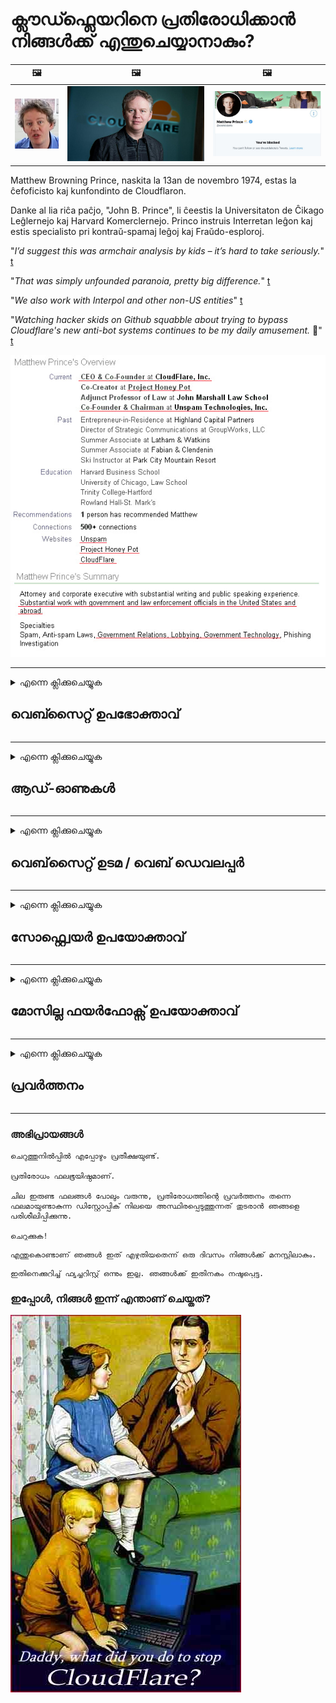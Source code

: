 # ക്ലൗഡ്ഫ്ലെയറിനെ പ്രതിരോധിക്കാൻ നിങ്ങൾക്ക് എന്തുചെയ്യാനാകും?

| 🖼 | 🖼 | 🖼 |
| --- | --- | --- |
| ![](../image/matthew_prince_teen.jpg) | ![](../image/matthew_prince.jpg) | ![](../image/blockedbymatthewprince.jpg) |


Matthew Browning Prince, naskita la 13an de novembro 1974, estas la ĉefoficisto kaj kunfondinto de Cloudflaron.

Danke al lia riĉa paĉjo, "John B. Prince", li ĉeestis la Universitaton de Ĉikago Leĝlernejo kaj Harvard Komerclernejo.
Princo instruis Interretan leĝon kaj estis specialisto pri kontraŭ-spamaj leĝoj kaj Fraŭdo-esploroj.


"*I’d suggest this was armchair analysis by kids – it’s hard to take seriously.*" [t](https://www.theguardian.com/technology/2015/nov/19/cloudflare-accused-by-anonymous-helping-isis)

"*That was simply unfounded paranoia, pretty big difference.*"  [t](https://twitter.com/xxdesmus/status/992757936123359233)

"*We also work with Interpol and other non-US entities*" [t](https://twitter.com/eastdakota/status/1203028504184360960)

"*Watching hacker skids on Github squabble about trying to bypass Cloudflare's new anti-bot systems continues to be my daily amusement.* 🍿" [t](https://twitter.com/eastdakota/status/1273277839102656515)


![](../image/whoismp.jpg)

---


<details>
<summary>എന്നെ ക്ലിക്കുചെയ്യുക

## വെബ്സൈറ്റ് ഉപഭോക്താവ്
</summary>


- നിങ്ങൾ ഇഷ്ടപ്പെടുന്ന വെബ്‌സൈറ്റ് ക്ലൗഡ്ഫ്ലെയർ ഉപയോഗിക്കുകയാണെങ്കിൽ, ക്ലൗഡ്ഫ്ലെയർ ഉപയോഗിക്കരുതെന്ന് അവരോട് പറയുക.
  - ഫേസ്ബുക്ക്, റെഡ്ഡിറ്റ്, ട്വിറ്റർ അല്ലെങ്കിൽ മാസ്റ്റോഡൺ പോലുള്ള സോഷ്യൽ മീഡിയയിൽ ചൂഷണം ചെയ്യുന്നത് ഒരു വ്യത്യാസവുമില്ല. [പ്രവർത്തനങ്ങൾ ഹാഷ്‌ടാഗുകളേക്കാൾ ഉച്ചത്തിലാണ്.](https://twitter.com/phyzonloop/status/1274132092490862594)
  - നിങ്ങൾക്ക് സ്വയം ഉപയോഗപ്രദമാകണമെങ്കിൽ വെബ്സൈറ്റ് ഉടമയുമായി ബന്ധപ്പെടാൻ ശ്രമിക്കുക.

[ക്ലൗഡ്ഫ്ലെയർ പറഞ്ഞു](https://github.com/Eloston/ungoogled-chromium/issues/783):
```
നിങ്ങൾ‌ക്ക് പ്രശ്‌നമുണ്ടാക്കുന്ന നിർ‌ദ്ദിഷ്‌ട സേവനങ്ങൾ‌ അല്ലെങ്കിൽ‌ സൈറ്റുകൾ‌ക്കായി രക്ഷാധികാരികളുമായി ബന്ധപ്പെടാനും നിങ്ങളുടെ അനുഭവം പങ്കിടാനും ഞങ്ങൾ‌ ശുപാർശ ചെയ്യുന്നു.
```

[നിങ്ങൾ ഇത് ആവശ്യപ്പെടുന്നില്ലെങ്കിൽ, വെബ്‌സൈറ്റ് ഉടമയ്ക്ക് ഒരിക്കലും ഈ പ്രശ്‌നം അറിയില്ല.](../PEOPLE.md)

![](../image/liberapay.jpg)

[വിജയകരമായ ഉദാഹരണം](https://counterpartytalk.org/t/turn-off-cloudflare-on-counterparty-co-plz/164/5).<br>
നിനക്ക് ഒരു പ്രശ്നമുണ്ട്? [ഇപ്പോൾ നിങ്ങളുടെ ശബ്ദം ഉയർത്തുക.](https://github.com/maraoz/maraoz.github.io/issues/1) ചുവടെയുള്ള ഉദാഹരണം.

```
നിങ്ങൾ കോർപ്പറേറ്റ് സെൻസർഷിപ്പിനെയും ബഹുജന നിരീക്ഷണത്തെയും സഹായിക്കുന്നു.
http://crimeflare.eu.org
```

```
നിങ്ങളുടെ വെബ് പേജ് ക്ലൗഡ്ഫ്ലെയറിന്റെ സ്വകാര്യത ദുരുപയോഗം ചെയ്യുന്ന സ്വകാര്യ മതിൽത്തോട്ടത്തിലാണ്.
http://crimeflare.eu.org
```

- വെബ്‌സൈറ്റിന്റെ സ്വകാര്യതാ നയം വായിക്കാൻ കുറച്ച് സമയമെടുക്കുക.
  - വെബ്‌സൈറ്റ് ക്ലൗഡ്ഫ്ലേറിന് പിന്നിലാണെങ്കിൽ അല്ലെങ്കിൽ വെബ്‌സൈറ്റ് ക്ലൗഡ്ഫ്ലെയറിലേക്ക് കണക്റ്റുചെയ്‌തിരിക്കുന്ന സേവനങ്ങൾ ഉപയോഗിക്കുന്നുവെങ്കിൽ.

ഇത് "ക്ലൗഡ്ഫ്ലെയർ" എന്താണെന്ന് വിശദീകരിക്കുകയും ക്ലൗഡ്ഫ്ലെയറുമായി നിങ്ങളുടെ ഡാറ്റ പങ്കിടാൻ അനുമതി ചോദിക്കുകയും വേണം. അങ്ങനെ ചെയ്യുന്നതിൽ പരാജയപ്പെടുന്നത് വിശ്വാസലംഘനത്തിന് കാരണമാവുകയും സംശയാസ്‌പദമായ വെബ്‌സൈറ്റ് ഒഴിവാക്കുകയും വേണം.

[സ്വീകാര്യമായ സ്വകാര്യതാ നയ ഉദാഹരണം ഇവിടെയുണ്ട്](https://archive.is/bDlTz) ("Subprocessors" > "Entity Name")

```
നിങ്ങളുടെ സ്വകാര്യതാ നയം ഞാൻ വായിച്ചിട്ടുണ്ട്, എനിക്ക് ക്ലൗഡ്ഫ്ലെയർ എന്ന പദം കണ്ടെത്താൻ കഴിയില്ല.
നിങ്ങൾ എന്റെ ഡാറ്റ ക്ലൗഡ്ഫ്ലേറിലേക്ക് നൽകുന്നത് തുടർന്നാൽ നിങ്ങളുമായി ഡാറ്റ പങ്കിടാൻ ഞാൻ വിസമ്മതിക്കുന്നു.
http://crimeflare.eu.org
```

ക്ലൗഡ്ഫ്ലെയർ എന്ന വാക്ക് ഇല്ലാത്ത സ്വകാര്യതാ നയത്തിന്റെ ഉദാഹരണമാണിത്.
[Liberland Jobs](https://archive.is/daKIr) [privacy policy](https://docsend.com/view/feiwyte):

![](../image/cfwontobey.jpg)

ക്ലൗഡ്ഫ്ലേറിന് അവരുടേതായ സ്വകാര്യതാ നയമുണ്ട്.
[ക്ലൗഡ്ഫ്ലെയർ ഡോക്‌സിംഗ് ആളുകളെ ഇഷ്ടപ്പെടുന്നു.](https://www.reddit.com/r/GamerGhazi/comments/2s64fe/be_wary_reporting_to_cloudflare/)

വെബ്‌സൈറ്റിന്റെ സൈനപ്പ് ഫോമിനുള്ള ഒരു മികച്ച ഉദാഹരണം ഇതാ.
AFAIK, സീറോ വെബ്‌സൈറ്റ് ഇത് ചെയ്യുക. നിങ്ങൾ അവരെ വിശ്വസിക്കുമോ?

```
“XYZ- നായി സൈൻ അപ്പ് ചെയ്യുക” ക്ലിക്കുചെയ്യുന്നതിലൂടെ, ഞങ്ങളുടെ സേവന നിബന്ധനകളും സ്വകാര്യതാ പ്രസ്താവനയും നിങ്ങൾ അംഗീകരിക്കുന്നു.
നിങ്ങളുടെ ഡാറ്റ ക്ലൗഡ്ഫ്ലെയറുമായി പങ്കിടാനും നിങ്ങൾ സമ്മതിക്കുകയും ക്ലൗഡ്ഫ്ലേറിന്റെ സ്വകാര്യതാ പ്രസ്താവനയോട് സമ്മതിക്കുകയും ചെയ്യുന്നു.
ക്ലൗഡ്ഫ്ലെയർ നിങ്ങളുടെ വിവരങ്ങൾ ചോർത്തുകയോ ഞങ്ങളുടെ സെർവറുകളിലേക്ക് കണക്റ്റുചെയ്യാൻ നിങ്ങളെ അനുവദിക്കുകയോ ചെയ്യുന്നില്ലെങ്കിൽ, അത് ഞങ്ങളുടെ തെറ്റല്ല. [*]

[ സൈൻ അപ്പ് ചെയ്യുക ] [ ഞാൻ വിയോജിക്കുന്നു ]
```
[*] [PEOPLE.md](../PEOPLE.md)


- അവരുടെ സേവനം ഉപയോഗിക്കാതിരിക്കാൻ ശ്രമിക്കുക. നിങ്ങളെ ക്ലൗഡ്ഫ്ലെയർ കാണുന്നുണ്ടെന്ന് ഓർമ്മിക്കുക.
  - ["I'm in your TLS, sniffin' your passworz"](../image/iminurtls.jpg)

- മറ്റ് വെബ്‌സൈറ്റിനായി തിരയുക. ഇന്റർനെറ്റിൽ ബദലുകളും അവസരങ്ങളും ഉണ്ട്!

- ടോർ ദിവസേന ഉപയോഗിക്കാൻ നിങ്ങളുടെ സുഹൃത്തുക്കളെ ബോധ്യപ്പെടുത്തുക.
  - ഓപ്പൺ ഇൻറർനെറ്റിന്റെ മാനദണ്ഡമായിരിക്കണം അജ്ഞാതത്വം!
  - [ടോർ പ്രോജക്റ്റ് ഈ പ്രോജക്റ്റിനെ ഇഷ്ടപ്പെടുന്നില്ല എന്നത് ശ്രദ്ധിക്കുക.](../HISTORY.md)

</details>

------

<details>
<summary>എന്നെ ക്ലിക്കുചെയ്യുക

## ആഡ്-ഓണുകൾ
</summary>

- നിങ്ങളുടെ ബ്ര browser സർ ഫയർ‌ഫോക്സ്, ടോർ‌ ബ്ര rowser സർ‌ അല്ലെങ്കിൽ‌ അൺ‌ഗോഗിൾ‌ഡ് ക്രോമിയം ആണെങ്കിൽ‌ ചുവടെയുള്ള ഈ ആഡ്-ഓണുകളിലൊന്ന് ഉപയോഗിക്കുക.
  - നിങ്ങൾക്ക് മറ്റ് പുതിയ ആഡ്-ഓൺ ചേർക്കണമെങ്കിൽ ആദ്യം ഇതിനെക്കുറിച്ച് ചോദിക്കുക.


| പേര് | ഡവലപ്പർ | പിന്തുണ | തടയാൻ കഴിയും | അറിയിക്കാൻ കഴിയും | Chrome |
| -------- | -------- | -------- | -------- | -------- | -------- |
| [Bloku Cloudflaron MITM-Atakon](../subfiles/about.bcma.md) | #Addon | [ ? ](http://crimeflare.eu.org/) | **അതെ**     | **അതെ**     |  **അതെ** |
| [Ĉu ligoj estas vundeblaj al MITM-atako?](../subfiles/about.ismm.md) | #Addon | [ ? ](http://crimeflare.eu.org/) | ഇല്ല     | **അതെ**     |  **അതെ** |
| [Ĉu ĉi tiuj ligoj blokos Tor-uzanton?](../subfiles/about.isat.md) | #Addon | [ ? ](http://crimeflare.eu.org/) | ഇല്ല     | **അതെ**     |  **അതെ** |
| [Block Cloudflare MITM Attack](https://trac.torproject.org/projects/tor/attachment/ticket/24351/block_cloudflare_mitm_attack-1.0.14.1-an%2Bfx.xpi)<br>[**DELETED BY TOR PROJECT**](../HISTORY.md) | nullius | [ ? ](../tool/block_cloudflare_mitm_fx), [Link](http://crimeflare.eu.org/) | **അതെ**     | **അതെ**     |  ഇല്ല |
| [TPRB](http://34ahehcli3epmhbu2wbl6kw6zdfl74iyc4vg3ja4xwhhst332z3knkyd.onion/) | Sw | [ ? ](http://34ahehcli3epmhbu2wbl6kw6zdfl74iyc4vg3ja4xwhhst332z3knkyd.onion/) | **അതെ**     | **അതെ**     |  ഇല്ല |
| [Detect Cloudflare](https://addons.mozilla.org/en-US/firefox/addon/detect-cloudflare/) | Frank Otto | [ ? ](https://github.com/traktofon/cf-detect) | ഇല്ല     | **അതെ**     |  ഇല്ല |
| [True Sight](https://addons.mozilla.org/en-US/firefox/addon/detect-cloudflare-plus/) | claustromaniac | [ ? ](https://github.com/claustromaniac/detect-cloudflare-plus) | ഇല്ല     | **അതെ**     |  ഇല്ല |
| [Which Cloudflare datacenter am I visiting?](https://addons.mozilla.org/en-US/firefox/addon/cf-pop/) | 依云 | [ ? ](https://github.com/lilydjwg/cf-pop) | ഇല്ല     | **അതെ**     |  ഇല്ല |


- "ഡിസെൻട്രാലീസിന്" "സിഡിഎൻ‌ജെ‌എസ് (ക്ല oud ഡ്ഫ്ലെയർ)" എന്നതിലേക്കുള്ള കണക്ഷൻ നിർത്താൻ കഴിയും.
  - ഇത് നെറ്റ്‌വർക്കുകളിൽ എത്തുന്നതിൽ നിന്ന് ധാരാളം അഭ്യർത്ഥനകളെ തടയുന്നു, ഒപ്പം സൈറ്റുകൾ തകരാതിരിക്കാൻ പ്രാദേശിക ഫയലുകൾ നൽകുന്നു.
  - ഡവലപ്പർ മറുപടി നൽകി: "[very concerning indeed](https://github.com/Synzvato/decentraleyes/issues/236#issuecomment-352049501)", "[widespread usage severely centralizes the web](https://github.com/Synzvato/decentraleyes/issues/251#issuecomment-366752049)"

- [നിങ്ങളുടെ സർ‌ട്ടിഫിക്കറ്റ് അതോറിറ്റി (സി‌എ) യിൽ നിന്ന് ക്ലൗഡ്ഫ്ലെയർ സർട്ടിഫിക്കറ്റ് നീക്കംചെയ്യാനോ അവിശ്വസിക്കാനോ കഴിയും.](https://www.ssl.com/how-to/remove-root-certificate-firefox/)

</details>

------

<details>
<summary>എന്നെ ക്ലിക്കുചെയ്യുക

## വെബ്‌സൈറ്റ് ഉടമ / വെബ് ഡെവലപ്പർ
</summary>


![](../image/word_cloudflarefree.jpg)

- പിരീഡ്, ക്ലൗഡ്ഫ്ലെയർ പരിഹാരം ഉപയോഗിക്കരുത്.
  - അതിനേക്കാൾ മികച്ചത് നിങ്ങൾക്ക് ചെയ്യാൻ കഴിയും, അല്ലേ? [ക്ലൗഡ്ഫ്ലെയർ സബ്‌സ്‌ക്രിപ്‌ഷനുകൾ, പ്ലാനുകൾ, ഡൊമെയ്‌നുകൾ അല്ലെങ്കിൽ അക്കൗണ്ടുകൾ എങ്ങനെ നീക്കംചെയ്യാമെന്നത് ഇതാ.](https://support.cloudflare.com/hc/en-us/articles/200167776-Removing-subscriptions-plans-domains-or-accounts)

| 🖼 | 🖼 |
| --- | --- |
| ![](../image/htmlalertcloudflare.jpg) | ![](../image/htmlalertcloudflare2.jpg) |

- കൂടുതൽ ഉപഭോക്താക്കളെ ആവശ്യമുണ്ടോ? എന്തുചെയ്യണമെന്ന് നിങ്ങൾക്കറിയാം. സൂചന "ലൈനിന് മുകളിലാണ്".
  - [ഹലോ, നിങ്ങൾ "നിങ്ങളുടെ സ്വകാര്യതയെ ഞങ്ങൾ ഗൗരവമായി കാണുന്നു" എന്ന് എഴുതി, പക്ഷേ എനിക്ക് "പിശക് 403 നിരോധിച്ച അജ്ഞാത പ്രോക്സി അനുവദനീയമല്ല".](https://it.slashdot.org/story/19/02/19/0033255/stop-saying-we-take-your-privacy-and-security-seriously) എന്തുകൊണ്ടാണ് നിങ്ങൾ ടോർ അല്ലെങ്കിൽ വിപിഎൻ തടയുന്നത്? എന്തുകൊണ്ടാണ് നിങ്ങൾ താൽക്കാലിക ഇമെയിലുകൾ തടയുന്നത്?

![](../image/anonexist.jpg)

- ക്ലൗഡ്ഫ്ലെയർ ഉപയോഗിക്കുന്നത് ഒരു തകരാറിന്റെ സാധ്യത വർദ്ധിപ്പിക്കും. നിങ്ങളുടെ സെർവർ പ്രവർത്തനരഹിതമാണെങ്കിലോ ക്ലൗഡ്ഫ്ലെയർ പ്രവർത്തനരഹിതമാണെങ്കിലോ സന്ദർശകർക്ക് നിങ്ങളുടെ വെബ്‌സൈറ്റിലേക്ക് പ്രവേശിക്കാൻ കഴിയില്ല.
  - [ക്ലൗഡ്ഫ്ലെയർ ഒരിക്കലും താഴേക്ക് പോകില്ലെന്ന് നിങ്ങൾ ശരിക്കും കരുതിയോ?](https://www.ibtimes.com/cloudflare-down-not-working-sites-producing-504-gateway-timeout-errors-2618008) [Another](https://twitter.com/Jedduff/status/1097875615997399040) [sample](https://twitter.com/search?f=tweets&vertical=default&q=Cloudflare%20is%20having%20problems). [Need more](../PEOPLE.md)?

![](../image/cloudflareinternalerror.jpg)

- നിങ്ങളുടെ "API സേവനം", "സോഫ്റ്റ്വെയർ അപ്ഡേറ്റ് സെർവർ" അല്ലെങ്കിൽ "RSS ഫീഡ്" പ്രോക്സി ചെയ്യുന്നതിന് ക്ല oud ഡ്ഫ്ലെയർ ഉപയോഗിക്കുന്നത് നിങ്ങളുടെ ഉപഭോക്താവിനെ ദോഷകരമായി ബാധിക്കും. ഒരു ഉപഭോക്താവ് നിങ്ങളെ വിളിച്ച് "എനിക്ക് നിങ്ങളുടെ API ഉപയോഗിക്കാൻ കഴിയില്ല" എന്ന് പറഞ്ഞു, എന്താണ് സംഭവിക്കുന്നതെന്ന് നിങ്ങൾക്ക് അറിയില്ല. ക്ലൗഡ്ഫ്ലേറിന് നിങ്ങളുടെ ഉപഭോക്താവിനെ നിശബ്ദമായി തടയാൻ കഴിയും. കുഴപ്പമില്ലെന്ന് നിങ്ങൾ കരുതുന്നുണ്ടോ?
  - ധാരാളം RSS റീഡർ ക്ലയന്റും RSS റീഡർ ഓൺലൈൻ സേവനവുമുണ്ട്. ആളുകളെ സബ്‌സ്‌ക്രൈബുചെയ്യാൻ അനുവദിക്കുന്നില്ലെങ്കിൽ നിങ്ങൾ എന്തിനാണ് RSS ഫീഡ് പ്രസിദ്ധീകരിക്കുന്നത്?

![](../image/rssfeedovercf.jpg)

- നിങ്ങൾക്ക് HTTPS സർട്ടിഫിക്കറ്റ് ആവശ്യമുണ്ടോ? "നമുക്ക് എൻ‌ക്രിപ്റ്റ് ചെയ്യാം" ഉപയോഗിക്കുക അല്ലെങ്കിൽ സി‌എ കമ്പനിയിൽ നിന്ന് വാങ്ങുക.

- നിങ്ങൾക്ക് DNS സെർവർ ആവശ്യമുണ്ടോ? നിങ്ങളുടെ സ്വന്തം സെർവർ സജ്ജീകരിക്കാൻ കഴിയുന്നില്ലേ? എങ്ങനെ: [Hurricane Electric Free DNS](https://dns.he.net/), [Dyn.com](https://dyn.com/dns/), [1984 Hosting](https://www.1984hosting.com/), [Afraid.Org (നിങ്ങൾ TOR ഉപയോഗിക്കുകയാണെങ്കിൽ അഡ്‌മിൻ നിങ്ങളുടെ അക്കൗണ്ട് ഇല്ലാതാക്കുക)](https://freedns.afraid.org/)
  - [Alternativoj al DNS](../subfiles/alternative.domaindns.md)

- ഹോസ്റ്റിംഗ് സേവനത്തിനായി തിരയുകയാണോ? സ Free ജന്യമായി മാത്രം? എങ്ങനെ: [Onion Service](http://vww6ybal4bd7szmgncyruucpgfkqahzddi37ktceo3ah7ngmcopnpyyd.onion/en/security/network-security/tor/onionservices-best-practices), [Free Web Hosting Area](https://freewha.com/), [Autistici/Inventati Web Site Hosting](https://www.autinv5q6en4gpf4.onion/services/website), [Github Pages](https://pages.github.com/), [Surge](https://surge.sh/)
  - [ക്ലൗഡ്ഫ്ലേറിനുള്ള ഇതരമാർഗങ്ങൾ](../subfiles/alternative.cloudflare.md)

- നിങ്ങൾ "cloudflare-ipfs.com" ഉപയോഗിക്കുന്നുണ്ടോ? [ക്ലൗഡ്ഫ്ലെയർ ഐപിഎഫ്എസ് മോശമാണെന്ന് നിങ്ങൾക്കറിയാമോ?](../PEOPLE.md)

- നിങ്ങളുടെ സെർവറിൽ OWASP, Fail2Ban പോലുള്ള വെബ് ആപ്ലിക്കേഷൻ ഫയർവാൾ ഇൻസ്റ്റാൾ ചെയ്ത് ശരിയായി ക്രമീകരിക്കുക.
  - ടോർ തടയുന്നത് ഒരു പരിഹാരമല്ല. ചെറിയ മോശം ഉപയോക്താക്കൾക്കായി എല്ലാവരേയും ശിക്ഷിക്കരുത്.

- നിങ്ങളുടെ വെബ്‌സൈറ്റ് ആക്‌സസ് ചെയ്യുന്നതിൽ നിന്ന് "ക്ലൗഡ്ഫ്ലെയർ വാർപ്പ്" ഉപയോക്താക്കളെ റീഡയറക്‌ട് ചെയ്യുക അല്ലെങ്കിൽ തടയുക. നിങ്ങൾക്ക് കഴിയുമെങ്കിൽ ഒരു കാരണം നൽകുക.

> IP പട്ടിക: "[ക്ലൗഡ്ഫ്ലേറിന്റെ നിലവിലെ ഐപി ശ്രേണികൾ](cloudflare_inc/)"

> A: അവരെ തടയുക

```
server {
...
deny 173.245.48.0/20;
deny 103.21.244.0/22;
deny 103.22.200.0/22;
deny 103.31.4.0/22;
deny 141.101.64.0/18;
deny 108.162.192.0/18;
deny 190.93.240.0/20;
deny 188.114.96.0/20;
deny 197.234.240.0/22;
deny 198.41.128.0/17;
deny 162.158.0.0/15;
deny 104.16.0.0/12;
deny 172.64.0.0/13;
deny 131.0.72.0/22;
deny 2400:cb00::/32;
deny 2606:4700::/32;
deny 2803:f800::/32;
deny 2405:b500::/32;
deny 2405:8100::/32;
deny 2a06:98c0::/29;
deny 2c0f:f248::/32;
...
}
```

> B: മുന്നറിയിപ്പ് പേജിലേക്ക് റീഡയറക്‌ട് ചെയ്യുക

```
http {
...
geo $iscf {
default 0;
173.245.48.0/20 1;
103.21.244.0/22 1;
103.22.200.0/22 1;
103.31.4.0/22 1;
141.101.64.0/18 1;
108.162.192.0/18 1;
190.93.240.0/20 1;
188.114.96.0/20 1;
197.234.240.0/22 1;
198.41.128.0/17 1;
162.158.0.0/15 1;
104.16.0.0/12 1;
172.64.0.0/13 1;
131.0.72.0/22 1;
2400:cb00::/32 1;
2606:4700::/32 1;
2803:f800::/32 1;
2405:b500::/32 1;
2405:8100::/32 1;
2a06:98c0::/29 1;
2c0f:f248::/32 1;
}
...
}

server {
...
if ($iscf) {rewrite ^ https://example.com/cfwsorry.php;}
...
}

<?php
header('HTTP/1.1 406 Not Acceptable');
echo <<<CLOUDFLARED
Thank you for visiting ourwebsite.com!<br />
We are sorry, but we can't serve you because your connection is being intercepted by Cloudflare.<br />
Please read http://crimeflare.eu.org for more information.<br />
CLOUDFLARED;
die();
```

- നിങ്ങൾ സ്വാതന്ത്ര്യത്തിൽ വിശ്വസിക്കുകയും അജ്ഞാത ഉപയോക്താക്കളെ സ്വാഗതം ചെയ്യുകയും ചെയ്യുന്നുവെങ്കിൽ ടോർ ജൂനിയർ സർവീസ് അല്ലെങ്കിൽ ഐ 2 പി ഇൻസൈറ്റ് സജ്ജമാക്കുക.

- മറ്റ് ക്ലിയർ‌നെറ്റ് / ടോർ ഇരട്ട വെബ്‌സൈറ്റ് ഓപ്പറേറ്റർമാരിൽ നിന്ന് ഉപദേശം ചോദിക്കുകയും അജ്ഞാത ചങ്ങാതിമാരെ ഉണ്ടാക്കുകയും ചെയ്യുക!

</details>

------

<details>
<summary>എന്നെ ക്ലിക്കുചെയ്യുക

## സോഫ്റ്റ്വെയർ ഉപയോക്താവ്
</summary>


- ഡിസ്‌കോർഡ് ക്ലൗഡ്ഫ്ലെയർ ഉപയോഗിക്കുന്നു. ഇതരമാർഗങ്ങൾ? ഞങ്ങൾ ശുപാർശ ചെയ്യുന്നു [**Briar** (Android)](https://f-droid.org/en/packages/org.briarproject.briar.android/), [Ricochet (PC)](https://ricochet.im/), [Tox + Tor (Android/PC)](https://tox.chat/download.html)
  - ബ്രിയറിൽ ടോർ ഡെമൺ ഉൾപ്പെടുന്നു, അതിനാൽ നിങ്ങൾ ഓർബോട്ട് ഇൻസ്റ്റാൾ ചെയ്യേണ്ടതില്ല.
  - Qwtch ഡവലപ്പർമാർ, ഓപ്പൺ പ്രൈവസി, അറിയിപ്പ് കൂടാതെ അവരുടെ ജിറ്റ് സേവനത്തിൽ നിന്ന് stop_cloudflare പ്രോജക്റ്റ് ഇല്ലാതാക്കി.

- നിങ്ങൾ ഡെബിയൻ ഗ്നു / ലിനക്സ് അല്ലെങ്കിൽ ഏതെങ്കിലും ഡെറിവേറ്റീവ് ഉപയോഗിക്കുകയാണെങ്കിൽ, സബ്സ്ക്രൈബ് ചെയ്യുക: [bug #831835](https://bugs.debian.org/cgi-bin/bugreport.cgi?bug=831835). നിങ്ങൾക്ക് കഴിയുമെങ്കിൽ, പാച്ച് പരിശോധിച്ചുറപ്പിക്കാൻ സഹായിക്കുക, അത് സ്വീകരിക്കണമോ എന്ന് ശരിയായ നിഗമനത്തിലെത്താൻ പരിപാലകനെ സഹായിക്കുക.

- ഈ ബ്രൗസറുകൾ എല്ലായ്പ്പോഴും ശുപാർശ ചെയ്യുക.

| പേര് | ഡവലപ്പർ | പിന്തുണ | അഭിപ്രായം |
| -------- | -------- | -------- | -------- |
| [Ungoogled-Chromium](https://ungoogled-software.github.io/ungoogled-chromium-binaries/) | Eloston | [ ? ](https://github.com/Eloston/ungoogled-chromium) | PC (Win, Mac, Linux)  _!Tor_ |
| [Bromite](https://www.bromite.org/fdroid) | Bromite | [ ? ](https://github.com/bromite/bromite/issues) | Android  _!Tor_ |
| [Tor Browser](https://www.torproject.org/download/) | Tor Project | [ ? ](https://support.torproject.org/) | PC (Win, Mac, Linux)  _Tor_|
| [Tor Browser Android](https://www.torproject.org/download/) | Tor Project | [ ? ](https://support.torproject.org/) | Android  _Tor_|
| [Onion Browser](https://itunes.apple.com/us/app/onion-browser/id519296448?mt=8) | Mike Tigas | [ ? ](https://github.com/OnionBrowser/OnionBrowser/issues) | Apple iOS  _Tor_|
| [GNU/Icecat](https://www.gnu.org/software/gnuzilla/) | GNU | [ ? ](https://www.gnu.org/software/gnuzilla/) | PC (Linux) |
| [IceCatMobile](https://f-droid.org/en/packages/org.gnu.icecat/) | GNU | [ ? ](https://lists.gnu.org/mailman/listinfo/bug-gnuzilla) | Android |
| [Iridium Browser](https://iridiumbrowser.de/about/) | Iridium | [ ? ](https://github.com/iridium-browser/iridium-browser/) | PC (Win, Mac, Linux, OpenBSD) |


മറ്റ് സോഫ്റ്റ്വെയറിന്റെ സ്വകാര്യത അപൂർണ്ണമാണ്. ടോർ ബ്ര browser സർ "തികഞ്ഞത്" ആണെന്ന് ഇതിനർത്ഥമില്ല.
ഇൻറർനെറ്റിലും സാങ്കേതികവിദ്യയിലും 100% സുരക്ഷിതമോ 100% സ്വകാര്യമോ ഇല്ല.

- ടോർ ഉപയോഗിക്കാൻ ആഗ്രഹിക്കുന്നില്ലേ? ടോർ ഡെമൺ ഉപയോഗിച്ച് നിങ്ങൾക്ക് ഏത് ബ്ര browser സറും ഉപയോഗിക്കാം.
  - [ടോർ പ്രോജക്റ്റ് ഇത് ഇഷ്ടപ്പെടുന്നില്ല എന്നത് ശ്രദ്ധിക്കുക.](https://support.torproject.org/tbb/tbb-9/) നിങ്ങൾക്ക് അങ്ങനെ ചെയ്യാൻ കഴിയുമെങ്കിൽ ടോർ ബ്ര rowser സർ ഉപയോഗിക്കുക.
- [ടോറിനൊപ്പം Chromium എങ്ങനെ ഉപയോഗിക്കാം](../subfiles/chromium_tor.md)


മറ്റ് സോഫ്റ്റ്വെയറിന്റെ സ്വകാര്യതയെക്കുറിച്ച് നമുക്ക് സംസാരിക്കാം.

- [നിങ്ങൾക്ക് ശരിക്കും ഫയർഫോക്സ് ഉപയോഗിക്കണമെങ്കിൽ, "ഫയർഫോക്സ് ഇ എസ് ആർ" തിരഞ്ഞെടുക്കുക.](https://www.mozilla.org/en-US/firefox/organizations/)
  - [ഫയർഫോക്സ് - സ്പൈവെയർ വാച്ച്ഡോഗ്](https://spyware.neocities.org/articles/firefox.html)
  - [ഫയർഫോക്സ് സ്വതന്ത്രമായ സംസാരം നിരസിക്കുന്നു, സ്വതന്ത്രമായ സംഭാഷണം നിരോധിക്കുന്നു](https://web.archive.org/web/20200423010026/https://reclaimthenet.org/firefox-rejects-free-speech-bans-free-speech-commenting-plugin-dissenter-from-its-extensions-gallery/)
  - ["100+ ഡ v ൺ‌വോട്ടുകൾ. ഒരു സോഫ്റ്റ്വെയർ കമ്പനിയോട് പറ്റിനിൽക്കാൻ ആവശ്യപ്പെടുന്നതായി തോന്നുന്നു ... സോഫ്റ്റ്വെയർ ഈ ദിവസങ്ങളിൽ വളരെ കൂടുതലാണ്."](https://old.reddit.com/r/firefox/comments/gutdiw/weve_got_work_to_do_the_mozilla_blog/fslbbb6/)
  - [ക്ഷമിക്കണം, എന്തിനാണ് ഫയർ‌ഫോക്സ് എന്റെ URL ബാറിൽ‌ സ്പോൺ‌സർ‌ ചെയ്‌ത ലിങ്കുകൾ‌ കാണിക്കുന്നത്?](https://www.reddit.com/r/firefox/comments/jybx2w/uh_why_is_firefox_showing_me_sponsored_links_in/)
  - [മോസില്ല - പിശാച് അവതാരം](https://digdeeper.neocities.org/ghost/mozilla.html)

- [ഓർക്കുക, മോസില്ല ക്ലൗഡ്ഫ്ലെയർ സേവനം ഉപയോഗിക്കുന്നു.](https://www.robtex.com/dns-lookup/www.mozilla.org) [അവർ അവരുടെ ഉൽപ്പന്നത്തിൽ ക്ലൗഡ്ഫ്ലേറിന്റെ DNS സേവനവും ഉപയോഗിക്കുന്നു.](https://www.theregister.co.uk/2018/03/21/mozilla_testing_dns_encryption/)

- [ഈ ടിക്കറ്റ് മോസില്ല നിരസിച്ചു.](https://bugzilla.mozilla.org/show_bug.cgi?id=1426618)

- [ഫയർഫോക്സ് ഫോക്കസ് ഒരു തമാശയാണ്.](https://github.com/mozilla-mobile/focus-android/issues/1743) [ടെലിമെട്രി ഓഫ് ചെയ്യാമെന്ന് അവർ ഉറപ്പുനൽകിയെങ്കിലും അവർ അത് മാറ്റി.](https://github.com/mozilla-mobile/focus-android/issues/4210)

- [PaleMoon / Basilisk ഡവലപ്പർ ക്ലൗഡ്ഫ്ലെയറിനെ ഇഷ്ടപ്പെടുന്നു.](https://github.com/mozilla-mobile/focus-android/issues/1743#issuecomment-345993097)
  - [ഇളം ചന്ദ്രന്റെ ആർക്കൈവ് സെർവർ 18 മാസത്തേക്ക് ക്ഷുദ്രവെയർ ഹാക്ക് ചെയ്യുകയും പ്രചരിപ്പിക്കുകയും ചെയ്യുന്നു](https://www.reddit.com/r/privacytoolsIO/comments/cc808y/pale_moons_archive_server_hacked_and_spread/)
  - ടോർ ഉപയോക്താക്കളെയും അദ്ദേഹം വെറുക്കുന്നു - "[അത് ടോറിനോട് ശത്രുത പുലർത്തട്ടെ. ടോറിന്റെ ഉയർന്ന ദുരുപയോഗ ഘടകം കണക്കിലെടുത്ത് മിക്ക സൈറ്റുകളും ശത്രുത പുലർത്തണമെന്ന് ഞാൻ കരുതുന്നു.](https://github.com/yacy/yacy_search_server/issues/314#issuecomment-565932097)"

- [വാട്ടർഫോക്‌സിന് കടുത്ത "ഫോണുകൾ ഹോം" പ്രശ്‌നമുണ്ട്](https://spyware.neocities.org/articles/waterfox.html)

- [Google Chrome ഒരു സ്പൈവെയറാണ്.](https://www.gnu.org/proprietary/malware-google.en.html)
  - [Google നിങ്ങളുടെ പ്രവർത്തനം പ്രൊഫൈൽ ചെയ്യുന്നു.](https://spyware.neocities.org/articles/chrome.html)

- [SRWare അയൺ വളരെയധികം ഫോണുകൾ ഹോം കണക്ഷൻ ഉണ്ടാക്കുന്നു.](https://spyware.neocities.org/articles/iron.html) ഇത് Google ഡൊമെയ്‌നുകളിലേക്ക് കണക്റ്റുചെയ്യുന്നു.

- [ധീരമായ ബ്ര rowser സർ വൈറ്റ്‌ലിസ്റ്റ് Facebook / Twitter ട്രാക്കറുകൾ.](https://www.bleepingcomputer.com/news/security/facebook-twitter-trackers-whitelisted-by-brave-browser/)
  - [ഇവിടെ കൂടുതൽ പ്രശ്നങ്ങൾ ഉണ്ട്.](https://spyware.neocities.org/articles/brave.html)
  - [ബിനാൻസ് അഫിലിയേറ്റ് ഐഡി](https://twitter.com/cryptonator1337/status/1269594587716374528)

- [ഉപയോക്താക്കളുടെ പുറകിൽ ഫ്ലാഷ് കോഡ് പ്രവർത്തിപ്പിക്കാൻ മൈക്രോസോഫ്റ്റ് എഡ്ജ് ഫേസ്ബുക്കിനെ അനുവദിക്കുന്നു.](https://www.zdnet.com/article/microsoft-edge-lets-facebook-run-flash-code-behind-users-backs/)

- [വിവാൾഡി നിങ്ങളുടെ സ്വകാര്യതയെ മാനിക്കുന്നില്ല.](https://spyware.neocities.org/articles/vivaldi.html)

- [ഓപ്പറ സ്പൈവെയർ നില: വളരെ ഉയർന്നത്](https://spyware.neocities.org/articles/opera.html)

- Apple iOS: [നിങ്ങൾ iOS ഉപയോഗിക്കരുത്, കാരണം ഇത് ക്ഷുദ്രവെയറാണ്.](https://www.gnu.org/proprietary/malware-apple.html)

അതിനാൽ മുകളിലുള്ള പട്ടികയ്ക്ക് മാത്രം ഞങ്ങൾ ശുപാർശ ചെയ്യുന്നു. മറ്റൊന്നുമല്ല.

</details>

------

<details>
<summary>എന്നെ ക്ലിക്കുചെയ്യുക

## മോസില്ല ഫയർഫോക്സ് ഉപയോക്താവ്
</summary>


- ഒഴിവാക്കൽ രീതിയില്ലാതെ "ഫയർഫോക്സ് നൈറ്റ്ലി" മോസില്ല സെർവറുകളിലേക്ക് ഡീബഗ്-ലെവൽ വിവരങ്ങൾ അയയ്ക്കും.
  - [മോസില്ല സെർവറുകൾ ക്ലൗഡ്ഫ്ലേറിനെ ബാധിക്കുന്നു](https://www.digwebinterface.com/?hostnames=www.mozilla.org%0D%0Amozilla.cloudflare-dns.com&type=&ns=resolver&useresolver=8.8.4.4&nameservers=)

- മോസില്ല സെർവറുകളിലേക്ക് കണക്റ്റുചെയ്യുന്നതിന് ഫയർഫോക്സിനെ നിരോധിക്കുന്നത് സാധ്യമാണ്.
  - [മോസില്ലയുടെ നയ-ടെം‌പ്ലേറ്റുകൾ‌ ഗൈഡ്](https://github.com/mozilla/policy-templates/blob/master/README.md)
  - ഈ തന്ത്രം പിന്നീടുള്ള പതിപ്പിൽ പ്രവർത്തിക്കുന്നത് നിർത്തിയേക്കാമെന്ന് ഓർമ്മിക്കുക, കാരണം മോസില്ല സ്വയം വൈറ്റ്‌ലിസ്റ്റ് ചെയ്യാൻ ഇഷ്ടപ്പെടുന്നു.
  - ഫയർവാളും ഡിഎൻ‌എസ് ഫിൽ‌റ്ററും ഉപയോഗിച്ച് അവയെ പൂർണ്ണമായും തടയുക.

"`/distribution/policies.json`"

>     "WebsiteFilter": {
> 		"Block": [
> 		"*://*.mozilla.com/*",
> 		"*://*.mozilla.net/*",
> 		"*://*.mozilla.org/*",
> 		"*://webcompat.com/*",
> 		"*://*.firefox.com/*",
> 		"*://*.thunderbird.net/*",
> 		"*://*.cloudflare.com/*"
> 		]
>     },


- ~~ക്ലൗഡ്ഫ്ലെയർ ഉപയോഗിക്കരുതെന്ന് പറഞ്ഞ് മോസില്ലയുടെ ട്രാക്കറിൽ ഒരു ബഗ് റിപ്പോർട്ടുചെയ്യുക.~~ ബഗ്സില്ലയെക്കുറിച്ച് ഒരു ബഗ് റിപ്പോർട്ട് ഉണ്ടായിരുന്നു. നിരവധി ആളുകൾ അവരുടെ ആശങ്ക പോസ്റ്റുചെയ്‌തു, എന്നിരുന്നാലും ബഗ് 2018 ൽ അഡ്മിൻ മറച്ചു.

- നിങ്ങൾക്ക് ഫയർ‌ഫോക്സിൽ‌ DoH അപ്രാപ്‌തമാക്കാൻ‌ കഴിയും.
  - [ഫയർ‌ഫോക്സിന്റെ സ്ഥിരസ്ഥിതി ഡി‌എൻ‌എസ് ദാതാവിനെ മാറ്റുക](../subfiles/change-firefox-dns.md)

![](../image/firefoxdns.jpg)

- [നിങ്ങൾ ISP ഇതര DNS ഉപയോഗിക്കാൻ ആഗ്രഹിക്കുന്നുവെങ്കിൽ, OpenNIC Tier2 DNS സേവനമോ ക്ലൗഡ്ഫ്ലെയർ ഇതര DNS സേവനങ്ങളോ ഉപയോഗിക്കുന്നത് പരിഗണിക്കുക.](https://wiki.opennic.org/start)
![](../image/opennic.jpg)
  - DNS ഉപയോഗിച്ച് ക്ലൗഡ്ഫ്ലെയർ തടയുക. [Crimeflare DNS](../subfiles/service.publicdns.md)

- നിങ്ങൾക്ക് ടോർ ഡിഎൻഎസ് റിസോൾവറായി ഉപയോഗിക്കാം. [നിങ്ങൾ ടോർ വിദഗ്ദ്ധനല്ലെങ്കിൽ, ഇവിടെ ചോദ്യം ചോദിക്കുക.](https://tor.stackexchange.com/)

> **എങ്ങനെ?**
> 1. ടോർ ഡ Download ൺലോഡ് ചെയ്ത് നിങ്ങളുടെ കമ്പ്യൂട്ടറിൽ ഇൻസ്റ്റാൾ ചെയ്യുക.
> 2. "Torrc" ഫയലിലേക്ക് ഈ ലൈൻ ചേർക്കുക.
> DNSPort 127.0.0.1:53
> 3. ടോർ പുനരാരംഭിക്കുക.
> 4. നിങ്ങളുടെ കമ്പ്യൂട്ടറിന്റെ DNS സെർവർ "127.0.0.1" ആയി സജ്ജമാക്കുക.

</details>

------

<details>
<summary>എന്നെ ക്ലിക്കുചെയ്യുക

## പ്രവർത്തനം
</summary>


- ക്ലൗഡ്ഫ്ലേറിന്റെ അപകടങ്ങളെക്കുറിച്ച് നിങ്ങളുടെ ചുറ്റുമുള്ള മറ്റുള്ളവരോട് പറയുക.

- [ഈ ശേഖരം മെച്ചപ്പെടുത്താൻ സഹായിക്കുക.](http://crimeflare.eu.org)
  - രണ്ട് ലിസ്റ്റുകളും അതിനെതിരായ വാദങ്ങളും വിശദാംശങ്ങളും.

- [ക്ലൗഡ്ഫ്ലേറിൽ (സമാനമായ കമ്പനികൾ) തെറ്റുകൾ സംഭവിക്കുന്നിടത്ത് ഡോക്യുമെന്റ് ചെയ്യുകയും വളരെ പരസ്യമാക്കുകയും ചെയ്യുക, നിങ്ങൾ അങ്ങനെ ചെയ്യുമ്പോൾ ഈ ശേഖരം പരാമർശിക്കുന്നത് ഉറപ്പാക്കുക](http://crimeflare.eu.org) :)

- സ്ഥിരമായി ടോർ ഉപയോഗിക്കുന്ന കൂടുതൽ ആളുകളെ നേടുക, അതുവഴി അവർക്ക് ലോകത്തിന്റെ വിവിധ ഭാഗങ്ങളിൽ നിന്ന് വെബ് അനുഭവിക്കാൻ കഴിയും.

- ക്ലൗഡ്ഫ്ലെയറിൽ നിന്ന് ലോകത്തെ മോചിപ്പിക്കുന്നതിന് സമർപ്പിച്ചിരിക്കുന്ന സോഷ്യൽ മീഡിയയിലും മീറ്റ്സ്‌പെയ്‌സിലും ഗ്രൂപ്പുകൾ ആരംഭിക്കുക.

- ഉചിതമായ ഇടങ്ങളിൽ, ഈ ശേഖരത്തിൽ ഈ ഗ്രൂപ്പുകളിലേക്ക് ലിങ്ക് ചെയ്യുക - ഗ്രൂപ്പുകളായി ഒന്നിച്ച് പ്രവർത്തിക്കുന്നത് ഏകോപിപ്പിക്കുന്നതിനുള്ള ഒരു സ്ഥലമാണിത്.

- [ക്ലൗഡ്ഫ്ലേറിന് അർത്ഥവത്തായ കോർപ്പറേറ്റ് ഇതര ബദൽ നൽകാൻ കഴിയുന്ന ഒരു കോപ്പ് ആരംഭിക്കുക.](../subfiles/alternative.cloudflare.md)

- ക്ലൗഡ്ഫ്ലേറിനെതിരെ ഒന്നിലധികം ലേയേർഡ് പ്രതിരോധം നൽകാൻ സഹായിക്കുന്ന ഏതെങ്കിലും ബദലുകളെക്കുറിച്ച് ഞങ്ങളെ അറിയിക്കുക.

- നിങ്ങൾ ഒരു ക്ലൗഡ്ഫ്ലെയർ ഉപഭോക്താവാണെങ്കിൽ, നിങ്ങളുടെ സ്വകാര്യത ക്രമീകരണങ്ങൾ സജ്ജമാക്കുക, അവ ലംഘിക്കുന്നതുവരെ കാത്തിരിക്കുക.
  - [തുടർന്ന് അവയെ ആന്റി-സ്പാം / സ്വകാര്യത ലംഘന നിരക്കുകളിൽ കൊണ്ടുവരിക.](https://twitter.com/thexpaw/status/1108424723233419264)

- നിങ്ങൾ അമേരിക്കൻ ഐക്യനാടുകളിലാണെങ്കിൽ, സംശയാസ്‌പദമായ വെബ്‌സൈറ്റ് ഒരു ബാങ്കോ അക്കൗണ്ടന്റോ ആണെങ്കിൽ, ഗ്രാമം-ലീച്ച്-ബ്ലൈലി ആക്ടിന് കീഴിൽ നിയമപരമായ സമ്മർദ്ദം ചെലുത്താൻ ശ്രമിക്കുക, അല്ലെങ്കിൽ ഡിസബിലിറ്റീസ് ആക്റ്റ് ഉള്ള അമേരിക്കക്കാർ, നിങ്ങൾക്ക് എത്ര ദൂരം ലഭിക്കുന്നുവെന്ന് ഞങ്ങളെ അറിയിക്കുക .

- വെബ്‌സൈറ്റ് ഒരു സർക്കാർ സൈറ്റാണെങ്കിൽ, യുഎസ് ഭരണഘടനയുടെ ഒന്നാം ഭേദഗതി പ്രകാരം നിയമപരമായ സമ്മർദ്ദം ചെലുത്താൻ ശ്രമിക്കുക.

- നിങ്ങൾ യൂറോപ്യൻ യൂണിയൻ പൗരനാണെങ്കിൽ, നിങ്ങളുടെ സ്വകാര്യ വിവരങ്ങൾ ജനറൽ ഡാറ്റാ പ്രൊട്ടക്ഷൻ റെഗുലേഷന് കീഴിൽ അയയ്ക്കാൻ വെബ്‌സൈറ്റുമായി ബന്ധപ്പെടുക. നിങ്ങളുടെ വിവരങ്ങൾ നൽകാൻ അവർ വിസമ്മതിക്കുകയാണെങ്കിൽ, അത് നിയമത്തിന്റെ ലംഘനമാണ്.

- അവരുടെ വെബ്‌സൈറ്റിൽ സേവനം വാഗ്ദാനം ചെയ്യുന്നുവെന്ന് അവകാശപ്പെടുന്ന കമ്പനികൾ ഉപഭോക്തൃ സംരക്ഷണ ഓർഗനൈസേഷനുകൾക്കും ബിബിബിക്കും "തെറ്റായ പരസ്യംചെയ്യൽ" എന്ന് റിപ്പോർട്ടുചെയ്യാൻ ശ്രമിക്കുക. ക്ലൗഡ്ഫ്ലെയർ വെബ്‌സൈറ്റുകൾ നൽകുന്നത് ക്ലൗഡ്ഫ്ലെയർ സെർവറുകളാണ്.

- [യു‌എസ് പശ്ചാത്തലത്തിൽ ഐ‌ടിയു നിർദ്ദേശിക്കുന്നത്, ക്ല oud ഡ്ഫ്ലെയർ വലുതായിത്തുടങ്ങിയിട്ടുണ്ടെന്ന്, ആന്റിട്രസ്റ്റ് നിയമം അവരുടെ മേൽ വരുത്താനിടയുണ്ട്.](https://www.itu.int/en/ITU-T/Workshops-and-Seminars/20181218/Documents/Geoff_Huston_Presentation.pdf)

- അത്തരമൊരു സേവനത്തിന് പിന്നിൽ സോഴ്‌സ് കോഡ് സംഭരിക്കുന്നതിനെതിരെയുള്ള ഒരു വ്യവസ്ഥ ഗ്നു ജിപിഎൽ പതിപ്പ് 4 ൽ ഉൾപ്പെടുത്താമെന്നത് സങ്കൽപ്പിക്കാവുന്ന കാര്യമാണ്, ടോർ ഉപയോക്താക്കളോട് വിവേചനം കാണിക്കാത്ത ഒരു മാധ്യമം വഴി കുറഞ്ഞത് സോഴ്‌സ് കോഡ് ആക്‌സസ്സുചെയ്യാനാകുന്ന എല്ലാ ജിപിഎൽവി 4, പിന്നീടുള്ള പ്രോഗ്രാമുകൾ എന്നിവ ആവശ്യമാണ്.

- [Se vi uzas Mastodon bonvolu sekvi la konton Mitigator](../subfiles/service.altlink.md).

</details>

------

### അഭിപ്രായങ്ങൾ

```
ചെറുത്തുനിൽപ്പിൽ എപ്പോഴും പ്രതീക്ഷയുണ്ട്.

പ്രതിരോധം ഫലഭൂയിഷ്ഠമാണ്.

ചില ഇരുണ്ട ഫലങ്ങൾ പോലും വരുന്നു, പ്രതിരോധത്തിന്റെ പ്രവർത്തനം തന്നെ ഫലമായുണ്ടാകുന്ന ഡിസ്റ്റോപ്പിക് നിലയെ അസ്ഥിരപ്പെടുത്തുന്നത് തുടരാൻ ഞങ്ങളെ പരിശീലിപ്പിക്കുന്നു.

ചെറുക്കുക!
```

```
എന്തുകൊണ്ടാണ് ഞങ്ങൾ ഇത് എഴുതിയതെന്ന് ഒരു ദിവസം നിങ്ങൾക്ക് മനസ്സിലാകും.
```

```
ഇതിനെക്കുറിച്ച് ഫ്യൂച്ചറിസ്റ്റ് ഒന്നും ഇല്ല. ഞങ്ങൾക്ക് ഇതിനകം നഷ്ടപ്പെട്ടു.
```

### ഇപ്പോൾ, നിങ്ങൾ ഇന്ന് എന്താണ് ചെയ്തത്?


![](../image/stopcf.jpg)
